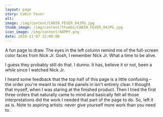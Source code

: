 ```yaml
---
layout: page
story: Cabin Fever
alt:
image: /img/content/CABIN_FEVER_04JPG.jpg
thumb_image: /img/content/thumbs/CABIN_FEVER_04JPG.jpg
icon_image: /img/content/HAPPY.png
date: 2016-11-07 12:00:00
---
```


A fun page to draw. The eyes in the left column remind me of the full-screen color faces from Nick Jr. Gosh, I remember Nick Jr. What a time to be alive.

I guess they probably still do that. I dunno. It has, believe it or not, been a <em>while</em> since I watched Nick Jr.

I heard some feedback that the top half of this page is a little confusing – the order you're meant to read the panels in isn't entirely clear. I thought that myself, when I was staring at the finished product. Then I tried the first three orders that naturally came to mind and basically felt all those interpretations did the work I needed that part of the page to do. So, left it as is. Note to aspiring artists: never give yourself more work than you need to.
